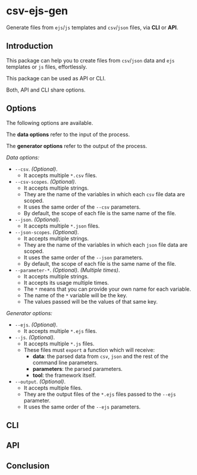 # csv-ejs-gen

Generate files from `ejs`/`js` templates and `csv`/`json` files, via **CLI** or **API**.

## Introduction

This package can help you to create files from `csv`/`json` data and `ejs` templates or `js` files, effortlessly.

This package can be used as API or CLI.

Both, API and CLI share options.

## Options

The following options are available.

The **data options** refer to the input of the process.

The **generator options** refer to the output of the process.

*Data options:*

- `--csv`. *(Optional)*.
   - It accepts multiple `*.csv` files.
- `--csv-scopes`. *(Optional)*.
   - It accepts multiple strings.
   - They are the name of the variables in which each `csv` file data are scoped.
   - It uses the same order of the `--csv` parameters.
   - By default, the scope of each file is the same name of the file.
- `--json`. *(Optional)*.
   - It accepts multiple `*.json` files.
- `--json-scopes`. *(Optional)*.
   - It accepts multiple strings.
   - They are the name of the variables in which each `json` file data are scoped.
   - It uses the same order of the `--json` parameters.
   - By default, the scope of each file is the same name of the file.
- `--parameter-*`. *(Optional)*. *(Multiple times)*.
   - It accepts multiple strings.
   - It accepts its usage multiple times.
   - The `*` means that you can provide your own name for each variable.
   - The name of the `*` variable will be the key.
   - The values passed will be the values of that same key.

*Generator options:*

- `--ejs`. *(Optional)*.
   - It accepts multiple `*.ejs` files.
- `--js`. *(Optional)*.
   - It accepts multiple `*.js` files.
   - These files must `export` a function which will receive:
      - **data**: the parsed data from `csv`, `json` and the rest of the command line parameters.
      - **parameters**: the parsed parameters.
      - **tool**: the framework itself.
- `--output`. *(Optional)*.
   - It accepts multiple files.
   - They are the output files of the `*.ejs` files passed to the `--ejs` parameter.
   - It uses the same order of the `--ejs` parameters.



## CLI

## API

## Conclusion

